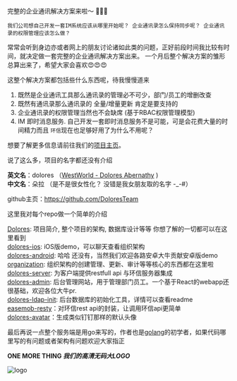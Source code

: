 完整的企业通讯解决方案来啦～ 👏👏👏

	我们公司想自己开发一套IM系统应该从哪里开始呢？ 企业通讯录怎么保持同步呢？ 企业通讯录的权限管理应该怎么做？
 
常常会听到身边亦或者网上的朋友讨论诸如此类的问题，正好前段时间我比较有时间，就决定做一套完整的企业通讯解决方案出来。
一个月后整个解决方案的雏形总算出来了，希望大家会喜欢😍😍😍
 
这整个解决方案都包括些什么东西呢，待我慢慢道来
 
 1. 既然是企业通讯工具那么通讯录的管理必不可少，部门/员工的增删改查
 2. 既然有通讯录那么通讯录的 全量/增量更新 肯定是要支持的
 3. 企业通讯录的权限管理当然也不会缺席 (基于RBAC权限管理模型)
 4. IM 即时消息服务. 自己开发一套即时消息服务不是可能，可是会花费大量的时间精力而且 `环信`现在也足够好用了为什么不用呢？
 
想要了解更多信息请前往我们的[项目主页](https://github.com/doloresteam)。
 
说了这么多，项目的名字都还没有介绍
 
**英文名**：dolores （[WestWorld - Dolores Abernathy](http://westworld.wikia.com/wiki/Dolores_Abernathy) )  
**中文名**：朵拉 （是不是很女性化？ 没错是我女朋友取的名字 -_-#）
 
github主页：https://github.com/DoloresTeam
 
这里我对每个repo做一个简单的介绍
 
[Dolores](https://github.com/DoloresTeam/dolores): 项目简介, 整个项目的架构, 数据库设计等等 你想了解的一切都可以在这里看到  
[dolores-ios](https://github.com/DoloresTeam/dolores-ios): iOS版demo，可以聊天查看组织架构  
[dolores-android](https://github.com/doloresteam/dolores-android): 哈哈 还没有，当然我们欢迎各路安卓大牛贡献安卓版demo  
[organization](https://github.com/DoloresTeam/organization): 组织架构的创建管理、更新、审计等等核心的东西都在这里啦  
[dolores-server](https://github.com/DoloresTeam/dolores-server): 为客户端提供restfull api 与环信服务器集成  
[dolores-admin](https://github.com/DoloresTeam/dolores-admin): 后台管理网站，用于管理部门员工。一个基于React的webapp还很基础，欢迎各位大牛pr.  
[dolores-ldap-init](https://github.com/DoloresTeam/dolores-ldap-init): 后台数据库的初始化工具，详情可以查看readme  
[easemob-resty](https://github.com/DoloresTeam/easemob-resty)：对环信rest api的封装，让调用环信api更简单  
[dolores-avatar](https://github.com/DoloresTeam/dolores-avatar)：生成类似钉钉那样的默认头像  
 
最后再说一点整个服务端是用go来写的，作者也是[golang](https://golang.org)的初学者，如果代码哪里写的有问题或者架构有问题欢迎大家指正  
 
**ONE MORE THING *我们的高清无码大LOGO***

![logo](http://oq1inckvi.bkt.clouddn.com/dolores1024.png)

